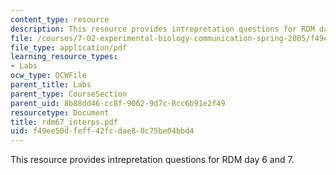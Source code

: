 ```yaml
---
content_type: resource
description: This resource provides intrepretation questions for RDM day 6 and 7.
file: /courses/7-02-experimental-biology-communication-spring-2005/f49ee50dfeff42fcdae80c75be04bbd4_rdm67_interps.pdf
file_type: application/pdf
learning_resource_types:
- Labs
ocw_type: OCWFile
parent_title: Labs
parent_type: CourseSection
parent_uid: 8b88dd46-cc8f-9062-9d7c-8cc6b91e2f49
resourcetype: Document
title: rdm67_interps.pdf
uid: f49ee50d-feff-42fc-dae8-0c75be04bbd4
---
```

This resource provides intrepretation questions for RDM day 6 and 7.

